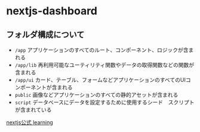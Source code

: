 # nextjs-dashboard

## フォルダ構成について
- `/app` アプリケーションのすべてのルート、コンポーネント、ロジックが含まれる
- `/app/lib` 再利用可能なユーティリティ関数やデータの取得関数などの関数が含まれる
- `/app/ui` カード、テーブル、フォームなどアプリケーションのすべてのUIコンポーネントが含まれる
- `public` 画像などアプリケーションのすべての静的アセットが含まれる
- `script` データベースにデータを設定するために使用するシード　スクリプトが含まれている

[nextjs公式 learning](https://nextjs.org/learn/dashboard-app/getting-started)
